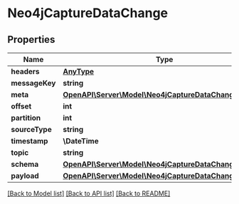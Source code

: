 # Neo4jCaptureDataChange

## Properties
Name | Type | Description | Notes
------------ | ------------- | ------------- | -------------
**headers** | [**AnyType**](AnyType.md) |  | 
**messageKey** | **string** |  | 
**meta** | [**OpenAPI\Server\Model\Neo4jCaptureDataChangeMeta**](Neo4jCaptureDataChangeMeta.md) |  | 
**offset** | **int** |  | 
**partition** | **int** |  | 
**sourceType** | **string** |  | 
**timestamp** | **\DateTime** |  | 
**topic** | **string** |  | 
**schema** | [**OpenAPI\Server\Model\Neo4jCaptureDataChangeSchema**](Neo4jCaptureDataChangeSchema.md) |  | 
**payload** | [**OpenAPI\Server\Model\Neo4jCaptureDataChangePayload**](Neo4jCaptureDataChangePayload.md) |  | 

[[Back to Model list]](../README.md#documentation-for-models) [[Back to API list]](../README.md#documentation-for-api-endpoints) [[Back to README]](../README.md)


